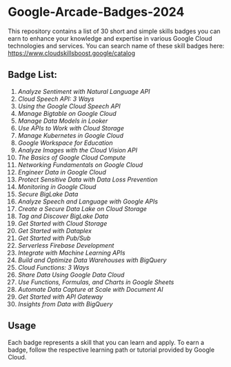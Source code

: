 # Google-Arcade-Badges-2024
This repository contains a list of 30 short and simple skills badges you can earn to enhance your knowledge and expertise in various Google Cloud technologies and services.
You can search name of these skill badges here: https://www.cloudskillsboost.google/catalog

## Badge List:

1. *Analyze Sentiment with Natural Language API*
2. *Cloud Speech API: 3 Ways*
3. *Using the Google Cloud Speech API*
4. *Manage Bigtable on Google Cloud*
5. *Manage Data Models in Looker*
6. *Use APIs to Work with Cloud Storage*
7. *Manage Kubernetes in Google Cloud*
8. *Google Workspace for Education*
9. *Analyze Images with the Cloud Vision API*
10. *The Basics of Google Cloud Compute*
11. *Networking Fundamentals on Google Cloud*
12. *Engineer Data in Google Cloud*
13. *Protect Sensitive Data with Data Loss Prevention*
14. *Monitoring in Google Cloud*
15. *Secure BigLake Data*
16. *Analyze Speech and Language with Google APIs*
17. *Create a Secure Data Lake on Cloud Storage*
18. *Tag and Discover BigLake Data*
19. *Get Started with Cloud Storage*
20. *Get Started with Dataplex*
21. *Get Started with Pub/Sub*
22. *Serverless Firebase Development*
23. *Integrate with Machine Learning APIs*
24. *Build and Optimize Data Warehouses with BigQuery*
25. *Cloud Functions: 3 Ways*
26. *Share Data Using Google Data Cloud*
27. *Use Functions, Formulas, and Charts in Google Sheets*
28. *Automate Data Capture at Scale with Document AI*
29. *Get Started with API Gateway*
30. *Insights from Data with BigQuery*

## Usage

Each badge represents a skill that you can learn and apply. To earn a badge, follow the respective learning path or tutorial provided by Google Cloud.
